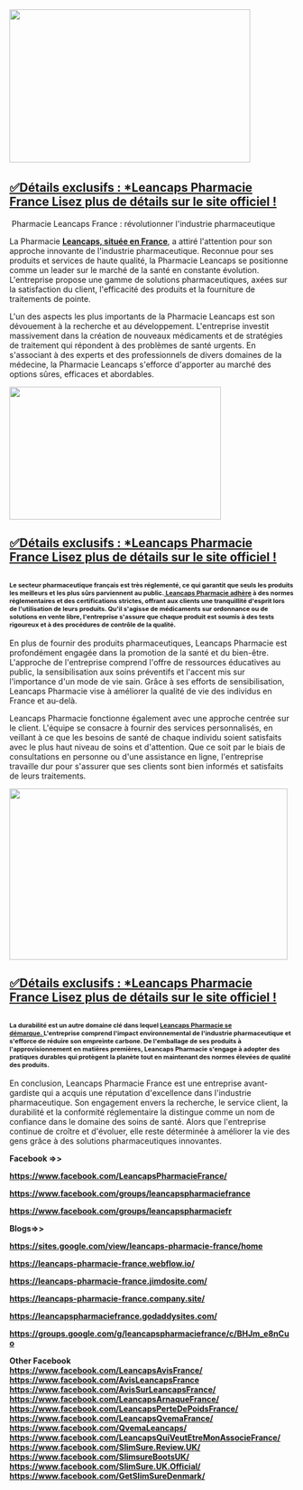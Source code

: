 <div class="post-outer">
<div class="post">
<div id="post-body-1478195341550487477" class="post-body entry-content float-container">
<div class="separator"><a href="https://trendgadgetz.shop/leancaps-fr-buy"><img src="https://blogger.googleusercontent.com/img/b/R29vZ2xl/AVvXsEih561RE5vCrkWmmZra0INlZ_vZmIDgbpU5Bs7unGfbVcFWlkNR3HiCmGLgJyFrKO160fJ5FLNGy5T5fwn1TUWQPJyvOWk4r93fvEmaXUwAnGgv9Qj3iMWug5jgWoFD5-UfSusvU_a28YghQVTdjzf4AspjXbTY1_n8GdFqZKsQd1C0T6gjpnqZwtlP9n8/w427-h271/LeanCaps-Capsules-UK-Price.jpg" alt="" width="427" height="271" border="0" data-original-height="1035" data-original-width="1625" /></a>&nbsp;</div>
<h2><a href="https://trendgadgetz.shop/leancaps-fr-buy">✅D&eacute;tails exclusifs : *Leancaps Pharmacie France Lisez plus de d&eacute;tails sur le site officiel !</a></h2>
<p>&nbsp;Pharmacie Leancaps France : r&eacute;volutionner l'industrie pharmaceutique</p>
<p>La Pharmacie&nbsp;<strong><a href="https://www.facebook.com/LeancapsPharmacieFrance/">Leancaps, situ&eacute;e en France</a></strong>, a attir&eacute; l'attention pour son approche innovante de l'industrie pharmaceutique. Reconnue pour ses produits et services de haute qualit&eacute;, la Pharmacie Leancaps se positionne comme un leader sur le march&eacute; de la sant&eacute; en constante &eacute;volution. L'entreprise propose une gamme de solutions pharmaceutiques, ax&eacute;es sur la satisfaction du client, l'efficacit&eacute; des produits et la fourniture de traitements de pointe.</p>
<p>L'un des aspects les plus importants de la Pharmacie Leancaps est son d&eacute;vouement &agrave; la recherche et au d&eacute;veloppement. L'entreprise investit massivement dans la cr&eacute;ation de nouveaux m&eacute;dicaments et de strat&eacute;gies de traitement qui r&eacute;pondent &agrave; des probl&egrave;mes de sant&eacute; urgents. En s'associant &agrave; des experts et des professionnels de divers domaines de la m&eacute;decine, la Pharmacie Leancaps s'efforce d'apporter au march&eacute; des options s&ucirc;res, efficaces et abordables.</p>
<div class="separator"><a href="https://trendgadgetz.shop/leancaps-fr-buy"><img src="https://blogger.googleusercontent.com/img/b/R29vZ2xl/AVvXsEhKSm4aqK7TayoiS0NW2X-XroswsYotSGef83sRtdm1Aq1henbWcDMjBzocj7EW3TDBvr8_WrGm4Z_QxcGMV0PBUAhG7xvM1Z2aZm2Bo2QUe9JCZ-BTQEm2jGRa_LZM7gNJAjywQyPWU8ov0Q3akFZE4w8g_g4dnCP17qm_-ijqzqCcO9PIPzxhWciw4Kg/w375-h235/7w5gNq2-200x200.jpg" alt="" width="375" height="235" border="0" data-original-height="200" data-original-width="320" /></a></div>
<h2><a href="https://trendgadgetz.shop/leancaps-fr-buy">✅D&eacute;tails exclusifs : *Leancaps Pharmacie France Lisez plus de d&eacute;tails sur le site officiel !</a></h2>
<h2><span style="font-size: 11px;">Le secteur pharmaceutique fran&ccedil;ais est tr&egrave;s r&eacute;glement&eacute;, ce qui garantit que seuls les produits les meilleurs et les plus s&ucirc;rs parviennent au public.</span><strong style="font-size: 11px;"><a href="https://www.facebook.com/LeancapsPharmacieFrance/">&nbsp;Leancaps Pharmacie adh&egrave;re</a></strong><span style="font-size: 11px;">&nbsp;&agrave; des normes r&eacute;glementaires et des certifications strictes, offrant aux clients une tranquillit&eacute; d'esprit lors de l'utilisation de leurs produits. Qu'il s'agisse de m&eacute;dicaments sur ordonnance ou de solutions en vente libre, l'entreprise s'assure que chaque produit est soumis &agrave; des tests rigoureux et &agrave; des proc&eacute;dures de contr&ocirc;le de la qualit&eacute;.</span></h2>
<p>En plus de fournir des produits pharmaceutiques, Leancaps Pharmacie est profond&eacute;ment engag&eacute;e dans la promotion de la sant&eacute; et du bien-&ecirc;tre. L'approche de l'entreprise comprend l'offre de ressources &eacute;ducatives au public, la sensibilisation aux soins pr&eacute;ventifs et l'accent mis sur l'importance d'un mode de vie sain. Gr&acirc;ce &agrave; ses efforts de sensibilisation, Leancaps Pharmacie vise &agrave; am&eacute;liorer la qualit&eacute; de vie des individus en France et au-del&agrave;.</p>
<p>Leancaps Pharmacie fonctionne &eacute;galement avec une approche centr&eacute;e sur le client. L'&eacute;quipe se consacre &agrave; fournir des services personnalis&eacute;s, en veillant &agrave; ce que les besoins de sant&eacute; de chaque individu soient satisfaits avec le plus haut niveau de soins et d'attention. Que ce soit par le biais de consultations en personne ou d'une assistance en ligne, l'entreprise travaille dur pour s'assurer que ses clients sont bien inform&eacute;s et satisfaits de leurs traitements.</p>
<div class="separator"><a href="https://trendgadgetz.shop/leancaps-fr-buy"><img src="https://blogger.googleusercontent.com/img/b/R29vZ2xl/AVvXsEirOZxCr5HfOduBVcmUu0Cp3ghd1dMDQS7xZg0gD3LbjVB_3w0d-aFQn5SSxwuy-JQYW7Nb1uYpy03fotFF1Rzf70XdeC0CteBuRXR4cmPWKJhOmdXb-sB-f91rbKtDkY_pyt6KOzICsM0NeC1lmKZDhqjZ9pXIZeyLX27uHHvwVVjjAKMFKcFwUgocngY/w493-h303/24_01_2025_13_07_22_325e5a563088bd02574e798d0db32ebf_7bvhup81cf.png" alt="" width="493" height="303" border="0" data-original-height="562" data-original-width="1000" /></a></div>
<h2><a href="https://trendgadgetz.shop/leancaps-fr-buy">✅D&eacute;tails exclusifs : *Leancaps Pharmacie France Lisez plus de d&eacute;tails sur le site officiel !</a></h2>
<h2><span style="font-size: 11px;">La durabilit&eacute; est un autre domaine cl&eacute; dans lequel&nbsp;</span><strong style="font-size: 11px;"><a href="https://www.facebook.com/LeancapsPharmacieFrance/">Leancaps Pharmacie se d&eacute;marque.&nbsp;</a></strong><span style="font-size: 11px;">L'entreprise comprend l'impact environnemental de l'industrie pharmaceutique et s'efforce de r&eacute;duire son empreinte carbone. De l'emballage de ses produits &agrave; l'approvisionnement en mati&egrave;res premi&egrave;res, Leancaps Pharmacie s'engage &agrave; adopter des pratiques durables qui prot&egrave;gent la plan&egrave;te tout en maintenant des normes &eacute;lev&eacute;es de qualit&eacute; des produits.</span></h2>
<p>En conclusion, Leancaps Pharmacie France est une entreprise avant-gardiste qui a acquis une r&eacute;putation d'excellence dans l'industrie pharmaceutique. Son engagement envers la recherche, le service client, la durabilit&eacute; et la conformit&eacute; r&eacute;glementaire la distingue comme un nom de confiance dans le domaine des soins de sant&eacute;. Alors que l'entreprise continue de cro&icirc;tre et d'&eacute;voluer, elle reste d&eacute;termin&eacute;e &agrave; am&eacute;liorer la vie des gens gr&acirc;ce &agrave; des solutions pharmaceutiques innovantes.</p>
<p><strong>Facebook =&gt;&gt;</strong></p>
<p><strong><a href="https://www.facebook.com/LeancapsPharmacieFrance/">https://www.facebook.com/LeancapsPharmacieFrance/</a></strong></p>
<p><strong><a href="https://www.facebook.com/groups/leancapspharmaciefrance">https://www.facebook.com/groups/leancapspharmaciefrance</a></strong></p>
<p><strong><a href="https://www.facebook.com/groups/leancapspharmaciefr">https://www.facebook.com/groups/leancapspharmaciefr</a></strong></p>
<p><strong>Blogs=&gt;&gt;</strong></p>
<p><strong><a href="https://sites.google.com/view/leancaps-pharmacie-france/home">https://sites.google.com/view/leancaps-pharmacie-france/home</a></strong></p>
<p><strong><a href="https://leancaps-pharmacie-france.webflow.io/">https://leancaps-pharmacie-france.webflow.io/</a></strong></p>
<p><strong><a href="https://leancaps-pharmacie-france.jimdosite.com/">https://leancaps-pharmacie-france.jimdosite.com/</a></strong></p>
<p><strong><a href="https://leancaps-pharmacie-france.company.site/">https://leancaps-pharmacie-france.company.site/</a></strong></p>
<p><strong><a href="https://leancapspharmaciefrance.godaddysites.com/">https://leancapspharmaciefrance.godaddysites.com/</a></strong></p>
<p><strong><a href="https://groups.google.com/g/leancapspharmaciefrance/c/BHJm_e8nCuo">https://groups.google.com/g/leancapspharmaciefrance/c/BHJm_e8nCuo</a></strong></p>
<p><strong>Other Facebook<br /><a href="https://www.facebook.com/LeancapsAvisFrance/" target="_blank">https://www.facebook.com/LeancapsAvisFrance/</a><br /><a href="https://www.facebook.com/AvisLeancapsFrance" target="_blank">https://www.facebook.com/AvisLeancapsFrance</a><br /><a href="https://www.facebook.com/AvisSurLeancapsFrance/" target="_blank">https://www.facebook.com/AvisSurLeancapsFrance/</a><br /><a href="https://www.facebook.com/LeancapsArnaqueFrance/" target="_blank">https://www.facebook.com/LeancapsArnaqueFrance/</a><br /><a href="https://www.facebook.com/LeancapsPerteDePoidsFrance/" target="_blank">https://www.facebook.com/LeancapsPerteDePoidsFrance/</a><br /><a href="https://www.facebook.com/LeancapsQvemaFrance/" target="_blank">https://www.facebook.com/LeancapsQvemaFrance/</a><br /><a href="https://www.facebook.com/QvemaLeancaps/" target="_blank">https://www.facebook.com/QvemaLeancaps/</a><br /><a href="https://www.facebook.com/LeancapsQuiVeutEtreMonAssocieFrance/" target="_blank">https://www.facebook.com/LeancapsQuiVeutEtreMonAssocieFrance/</a><br /><a href="https://www.facebook.com/SlimSure.Review.UK/" target="_blank">https://www.facebook.com/SlimSure.Review.UK/</a><br /><a href="https://www.facebook.com/SlimsureBootsUK/" target="_blank">https://www.facebook.com/SlimsureBootsUK/</a><br /><a href="https://www.facebook.com/SlimSure.UK.Official/" target="_blank">https://www.facebook.com/SlimSure.UK.Official/</a><br /><a href="https://www.facebook.com/GetSlimSureDenmark/" target="_blank">https://www.facebook.com/GetSlimSureDenmark/</a></strong></p>
<p>&nbsp;</p>
</div>
<div class="post-bottom">&nbsp;</div>
</div>
</div>
<section id="comments" class="comments embed" data-num-comments="0"><a name="comments"></a></section>
<p>&nbsp;</p>

